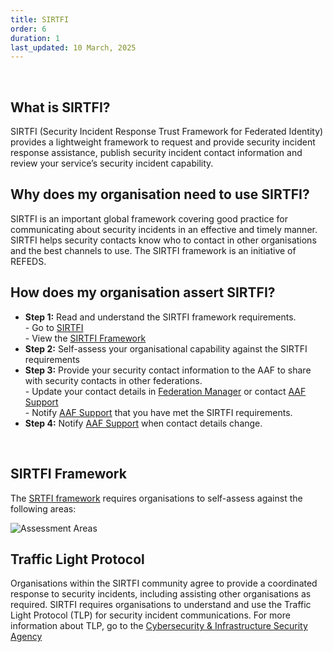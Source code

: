```yaml
---
title: SIRTFI
order: 6
duration: 1
last_updated: 10 March, 2025
---
```

<br>

## What is SIRTFI?
SIRTFI (Security Incident Response Trust Framework for Federated Identity) provides a lightweight framework to request and provide security incident response assistance, publish security incident contact information and review your service’s security incident capability.

## Why does my organisation need to use SIRTFI?
SIRTFI is an important global framework covering good practice for communicating about security incidents in an effective and timely manner. SIRTFI helps security contacts know who to contact in other organisations and the best channels to use.
The SIRTFI framework is an initiative of REFEDS.

## How does my organisation assert SIRTFI?

<ul class="list-group">
  <li class="list-group-item"><strong>Step 1:</strong> Read and understand the SIRTFI framework requirements. <br> - Go to <a href="https://refeds.org/sirtfi">SIRTFI</a><br>
- View the <a href="https://refeds.org/wp-content/uploads/2016/01/Sirtfi-1.0.pdf">SIRTFI Framework</a></li>
  <li class="list-group-item"><strong>Step 2:</strong> Self-assess your organisational capability against the SIRTFI requirements</li>
  <li class="list-group-item"><strong>Step 3:</strong> Provide your security contact information to the AAF to share with security contacts in other federations.<br>
- Update your contact details in <a href="https://manager.aaf.edu.au/welcome">Federation Manager</a> or contact <a href="mailto:support@aaf.edu.au">AAF Support</a>
<br>
- Notify <a href="mailto:support@aaf.edu.au">AAF Support</a> that you have met the SIRTFI requirements.</li>
  <li class="list-group-item"><strong>Step 4:</strong> Notify <a href="mailto:support@aaf.edu.au">AAF Support</a> when contact details change.</li>
</ul>
<br>

## SIRTFI Framework
The <a href="https://refeds.org/wp-content/uploads/2016/01/Sirtfi-1.0.pdfSIRTFI">SRTFI framework</a> requires organisations to self-assess against the following areas:

![Assessment Areas](/assets/images/connect-to-edugain/assessment_areas.png)

## Traffic Light Protocol
Organisations within the SIRTFI community agree to provide a coordinated response to security incidents, including assisting other organisations as required. SIRTFI requires organisations to understand and use the Traffic Light Protocol (TLP) for security incident communications. For more information about TLP, go to the <a href="https://www.cisa.gov/news-events/news/traffic-light-protocol-tlp-definitions-and-usage">Cybersecurity & Infrastructure Security Agency</a>
